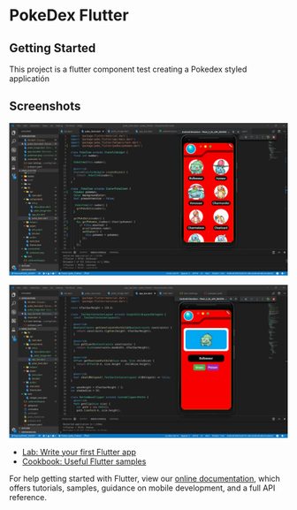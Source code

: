 # PokeDex Flutter

## Getting Started

This project is a flutter component test creating a Pokedex styled applicatión

## Screenshots
![PokeList](screenshots/pokelist.png)

![PokeList](screenshots/pokemon.png)

- [Lab: Write your first Flutter app](https://flutter.io/docs/get-started/codelab)
- [Cookbook: Useful Flutter samples](https://flutter.io/docs/cookbook)

For help getting started with Flutter, view our 
[online documentation](https://flutter.io/docs), which offers tutorials, 
samples, guidance on mobile development, and a full API reference.
